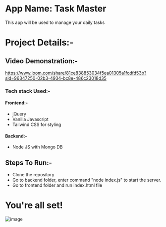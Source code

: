 # App Name: Task Master 
This app will be used to manage your daily tasks


# Project Details:-
## Video Demonstration:- 

https://www.loom.com/share/81ce838853034f5ea01305a1fcdfd53b?sid=96347250-02b3-4934-bc8e-486c23018d35

### Tech stack Used:-

#### Frontend:-

- jQuery
- Vanilla Javascript
- Tailwind CSS for styling

#### Backend:-
- Node JS with Mongo DB


## Steps To Run:-

- Clone the repository
- Go to backend folder, enter command "node index.js" to start the server.
- Go to frontend folder and run index.html file


# You're all set!

![image](https://github.com/user-attachments/assets/43908ec6-b00c-4626-b316-20ae525e48f8)
